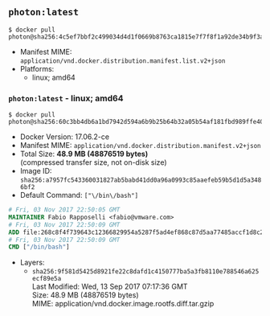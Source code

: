## `photon:latest`

```console
$ docker pull photon@sha256:4c5ef7bbf2c499034d4d1f0669b8763ca1815e7f7f8f1a92de34b9f3a1c24012
```

-	Manifest MIME: `application/vnd.docker.distribution.manifest.list.v2+json`
-	Platforms:
	-	linux; amd64

### `photon:latest` - linux; amd64

```console
$ docker pull photon@sha256:60c3bb4db6a1bd7942d594a6b9b25b64b32a05b54af181fbd989ffe4033d41de
```

-	Docker Version: 17.06.2-ce
-	Manifest MIME: `application/vnd.docker.distribution.manifest.v2+json`
-	Total Size: **48.9 MB (48876519 bytes)**  
	(compressed transfer size, not on-disk size)
-	Image ID: `sha256:a7957fc543360031827ab5babd41dd0a96a0993c85aaefeb59b5d1d5a3486bf2`
-	Default Command: `["\/bin\/bash"]`

```dockerfile
# Fri, 03 Nov 2017 22:50:05 GMT
MAINTAINER Fabio Rapposelli <fabio@vmware.com>
# Fri, 03 Nov 2017 22:50:09 GMT
ADD file:268c8f4f739643c12366829954a5287f5ad4ef868c87d5aa77485accf1d8c214 in / 
# Fri, 03 Nov 2017 22:50:09 GMT
CMD ["/bin/bash"]
```

-	Layers:
	-	`sha256:9f581d5425d8921fe22c8dafd1c4150777ba5a3fb8110e788546a625ecf89e5a`  
		Last Modified: Wed, 13 Sep 2017 07:17:36 GMT  
		Size: 48.9 MB (48876519 bytes)  
		MIME: application/vnd.docker.image.rootfs.diff.tar.gzip
